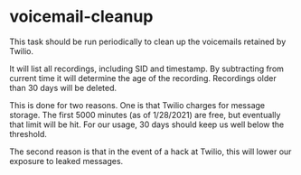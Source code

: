 # voicemail-cleanup
This task should be run periodically to clean up the voicemails retained by
Twilio.

It will list all recordings, including SID and timestamp.
By subtracting from current time it will determine the age of the recording.
Recordings older than 30 days will be deleted.

This is done for two reasons.
One is that Twilio charges for message storage.
The first 5000 minutes (as of 1/28/2021) are free, but eventually that
limit will be hit.
For our usage, 30 days should keep us well below the threshold.

The second reason is that in the event of a hack at Twilio,
this will lower our exposure
to leaked messages.
